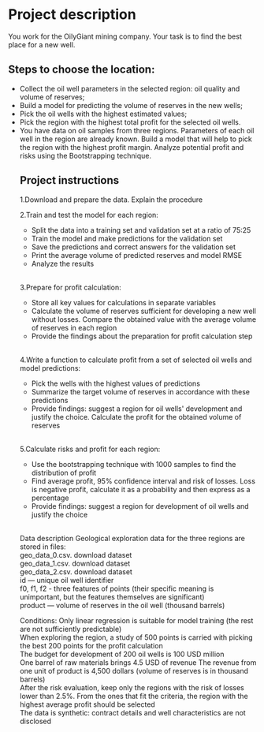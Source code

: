 <h1>Project description</h1>
You work for the OilyGiant mining company. Your task is to find the best place for a new well.

<h2>Steps to choose the location:</h2>
<ul><li>Collect the oil well parameters in the selected region: oil quality and volume of reserves;</li>
<li>Build a model for predicting the volume of reserves in the new wells;</li>
<li>Pick the oil wells with the highest estimated values;</li>
<li>Pick the region with the highest total profit for the selected oil wells.</li>
<li>You have data on oil samples from three regions. Parameters of each oil well in the region are already known. Build a model that will help to pick the region with the highest profit margin. Analyze potential profit and risks using the Bootstrapping technique.

<h2>Project instructions</h2>
1.Download and prepare the data. Explain the procedure
   
2.Train and test the model for each region:<br>
<ul><li>Split the data into a training set and validation set at a ratio of 75:25</li>
   <li>Train the model and make predictions for the validation set</li>
   <li>Save the predictions and correct answers for the validation set</li>
   <li>Print the average volume of predicted reserves and model RMSE</li>
   <li>Analyze the results</ul></li><br>
   
3.Prepare for profit calculation:<br>
<ul><li>Store all key values for calculations in separate variables</li>
   <li>Calculate the volume of reserves sufficient for developing a new well without losses. Compare the obtained value with the average volume of reserves in each region</li>
   <li>Provide the findings about the preparation for profit calculation step</ul></li>
<br>

4.Write a function to calculate profit from a set of selected oil wells and model predictions:<br>
 <ul><li>Pick the wells with the highest values of predictions</li>
 <li>Summarize the target volume of reserves in accordance with these predictions</li>
 <li>Provide findings: suggest a region for oil wells' development and justify the choice. Calculate the profit for the obtained volume of reserves</ul></li>
<br>   

5.Calculate risks and profit for each region:<br>
<ul><li>Use the bootstrapping technique with 1000 samples to find the distribution of profit</li>
<li>Find average profit, 95% confidence interval and risk of losses. Loss is negative profit, calculate it as a probability and then express as a percentage</li>
<li>Provide findings: suggest a region for development of oil wells and justify the choice</ul></li>
<br> 

Data description
Geological exploration data for the three regions are stored in files:<br>
geo_data_0.csv. download dataset<br>
geo_data_1.csv. download dataset<br>
geo_data_2.csv. download dataset<br>
id — unique oil well identifier<br>
f0, f1, f2 - three features of points (their specific meaning is unimportant, but the features themselves are significant)<br>
product — volume of reserves in the oil well (thousand barrels)<br>

Conditions:
Only linear regression is suitable for model training (the rest are not sufficiently predictable)<br>
When exploring the region, a study of 500 points is carried with picking the best 200 points for the profit calculation<br>
The budget for development of 200 oil wells is 100 USD million<br>
One barrel of raw materials brings 4.5 USD of revenue The revenue from one unit of product is 4,500 dollars (volume of reserves is in thousand barrels)<br>
After the risk evaluation, keep only the regions with the risk of losses lower than 2.5%. From the ones that fit the criteria, the region with the highest average profit should be selected<br>
The data is synthetic: contract details and well characteristics are not disclosed
